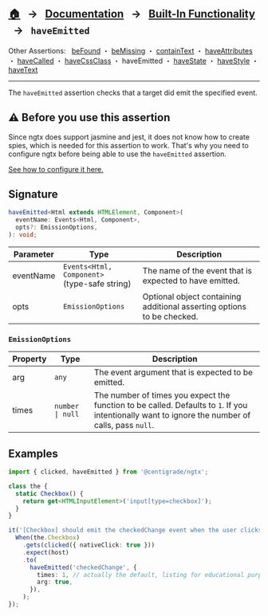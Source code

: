 ## [🏠][home] &nbsp; → &nbsp; **[Documentation][docs]** &nbsp; → &nbsp; [Built-In Functionality][index] &nbsp; → &nbsp; `haveEmitted`

[configure]: ../configuring-ngtx.md#passing-a-spy-factory-function
[home]: ../../README.md
[docs]: ../overview.md
[index]: ../built-in.md
[befound]: ./be-found.md
[bemissing]: ./be-missing.md
[containtext]: ./contain-text.md
[haveattributes]: ./have-attributes.md
[havecalled]: ./have-called.md
[havecssclass]: ./have-css-class.md
[haveemitted]: ./have-emitted.md
[havestate]: ./have-state.md
[havestyle]: ./have-style.md
[havetext]: ./have-text.md

Other Assertions: &nbsp; [beFound] ・ [beMissing] ・ [containText] ・ [haveAttributes] ・ [haveCalled] ・ [haveCssClass] ・ haveEmitted ・ [haveState] ・ [haveStyle] ・ [haveText]

---

The `haveEmitted` assertion checks that a target did emit the specified event.

## ⚠️ Before you use this assertion

Since ngtx does support jasmine and jest, it does not know how to create spies, which is needed for this assertion to work. That's why you need to configure ngtx before being able to use the `haveEmitted` assertion.

[See how to configure it here.][configure]

## Signature

```ts
haveEmitted<Html extends HTMLElement, Component>(
  eventName: Events<Html, Component>,
  opts?: EmissionOptions,
): void;
```

| Parameter | Type                                            | Description                                                            |
| --------- | ----------------------------------------------- | ---------------------------------------------------------------------- |
| eventName | `Events<Html, Component>`<br>(type-safe string) | The name of the event that is expected to have emitted.                |
| opts      | `EmissionOptions`                               | Optional object containing additional asserting options to be checked. |

### `EmissionOptions`

| Property | Type             | Description                                                                                                                                      |
| -------- | ---------------- | ------------------------------------------------------------------------------------------------------------------------------------------------ |
| arg      | `any`            | The event argument that is expected to be emitted.                                                                                               |
| times    | `number \| null` | The number of times you expect the function to be called. Defaults to `1`. If you intentionally want to ignore the number of calls, pass `null`. |

## Examples

```ts
import { clicked, haveEmitted } from '@centigrade/ngtx';

class the {
  static Checkbox() {
    return get<HTMLInputElement>('input[type=checkbox]');
  }
}

it('[Checkbox] should emit the checkedChange event when the user clicks the native input', () => {
  When(the.Checkbox)
    .gets(clicked({ nativeClick: true }))
    .expect(host)
    .to(
      haveEmitted('checkedChange', {
        times: 1, // actually the default, listing for educational purposes
        arg: true,
      }),
    );
});
```
